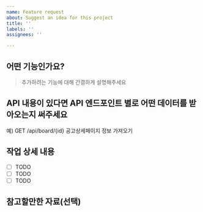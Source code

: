 ```yaml
---
name: Feature request
about: Suggest an idea for this project
title: ''
labels: ''
assignees: ''

---
```


## 어떤 기능인가요?

> 추가하려는 기능에 대해 간결하게 설명해주세요

## API 내용이 있다면 API 엔드포인트 별로 어떤 데이터를 받아오는지 써주세요

예) GET /api/board/{id} 공고상세페이지 정보 가져오기

## 작업 상세 내용

- [ ] TODO
- [ ] TODO
- [ ] TODO

## 참고할만한 자료(선택)
